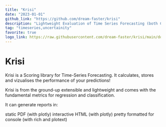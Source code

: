 ```yaml
---
title: "Krisi"
date: "2023-01-01"
github_link: "https://github.com/dream-faster/krisi"
description: "Lightweight Evaluation of Time Series Forecasting (both Classification and Regression) with powerful static (pdf) and dynamic (html) Reporting. Supports evaluation of metrics over time."
tag: "timeseries,uncertainity"
favorite: true
logo_link: https://raw.githubusercontent.com/dream-faster/krisi/main/docs/images/logo.svg
---
```


# Krisi

Krisi is a Scoring library for Time-Series Forecasting. It calculates, stores and vizualises the performance of your predictions!

Krisi is from the ground-up extensible and lightweight and comes with the fundamental metrics for regression and classification.

It can generate reports in:

static PDF (with plotly)
interactive HTML (with plotly)
pretty formatted for console (with rich and plotext)
